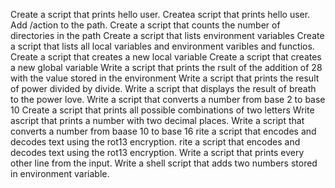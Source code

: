 Create a script that prints hello user.
Createa script that prints hello user.
Add /action to the path.
Create a script that counts the number of directories in the path
Create a script that lists environment variables
Create a script that lists all local variables and environment varibles and functios.
Create a script that creates a new local variable
Create a script that creates a new global variable
Write a script that prints the rsult of the addition of 28 with the value stored in the environment
Write a script that prints the result of power divided by divide.
Write a script that displays the result of breath to the power love.
Write a script that converts a number from base 2 to base 10
Create a script that prints all possible combinations of two letters
Write ascript that prints a number with two decimal places.
Write a script that converts a number from baase 10 to base 16
rite a script that encodes and decodes text using the rot13 encryption.
rite a script that encodes and decodes text using the rot13 encryption.
Write a script that prints every other line from the input.
Write a shell script that adds two numbers stored in environment variable.
